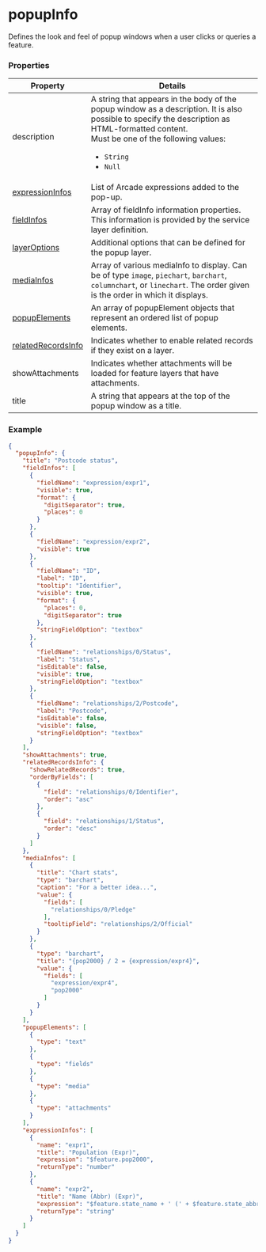 # popupInfo

Defines the look and feel of popup windows when a user clicks or queries a feature.

### Properties

| Property | Details
| --- | ---
| description | A string that appears in the body of the popup window as a description. It is also possible to specify the description as HTML-formatted content.<br>Must be one of the following values:<ul><li>`String`</li><li>`Null`</li></ul>
| [expressionInfos](popupExpressionInfo.md) | List of Arcade expressions added to the pop-up.
| [fieldInfos](fieldInfo.md) | Array of fieldInfo information properties. This information is provided by the service layer definition.
| [layerOptions](popupLayerOptions.md) | Additional options that can be defined for the popup layer.
| [mediaInfos](mediaInfo.md) | Array of various mediaInfo to display. Can be of type `image`, `piechart`, `barchart`, `columnchart`, or `linechart`. The order given is the order in which it displays.
| [popupElements](popupElement.md) | An array of popupElement objects that represent an ordered list of popup elements.
| [relatedRecordsInfo](relatedRecordsInfo.md) | Indicates whether to enable related records if they exist on a layer.
| showAttachments | Indicates whether attachments will be loaded for feature layers that have attachments.
| title | A string that appears at the top of the popup window as a title.


### Example

```json
{
  "popupInfo": {
    "title": "Postcode status",
    "fieldInfos": [
      {
        "fieldName": "expression/expr1",
        "visible": true,
        "format": {
          "digitSeparator": true,
          "places": 0
        }
      },
      {
        "fieldName": "expression/expr2",
        "visible": true
      },
      {
        "fieldName": "ID",
        "label": "ID",
        "tooltip": "Identifier",
        "visible": true,
        "format": {
          "places": 0,
          "digitSeparator": true
        },
        "stringFieldOption": "textbox"
      },
      {
        "fieldName": "relationships/0/Status",
        "label": "Status",
        "isEditable": false,
        "visible": true,
        "stringFieldOption": "textbox"
      },
      {
        "fieldName": "relationships/2/Postcode",
        "label": "Postcode",
        "isEditable": false,
        "visible": false,
        "stringFieldOption": "textbox"
      }
    ],
    "showAttachments": true,
    "relatedRecordsInfo": {
      "showRelatedRecords": true,
      "orderByFields": [
        {
          "field": "relationships/0/Identifier",
          "order": "asc"
        },
        {
          "field": "relationships/1/Status",
          "order": "desc"
        }
      ]
    },
    "mediaInfos": [
      {
        "title": "Chart stats",
        "type": "barchart",
        "caption": "For a better idea...",
        "value": {
          "fields": [
            "relationships/0/Pledge"
          ],
          "tooltipField": "relationships/2/Official"
        }
      },
      {
        "type": "barchart",
        "title": "{pop2000} / 2 = {expression/expr4}",
        "value": {
          "fields": [
            "expression/expr4",
            "pop2000"
          ]
        }
      }
    ],
    "popupElements": [
      {
        "type": "text"
      },
      {
        "type": "fields"
      },
      {
        "type": "media"
      },
      {
        "type": "attachments"
      }
    ],
    "expressionInfos": [
      {
        "name": "expr1",
        "title": "Population (Expr)",
        "expression": "$feature.pop2000",
        "returnType": "number"
      },
      {
        "name": "expr2",
        "title": "Name (Abbr) (Expr)",
        "expression": "$feature.state_name + ' (' + $feature.state_abbr + ')'",
        "returnType": "string"
      }
    ]
  }
}
```

